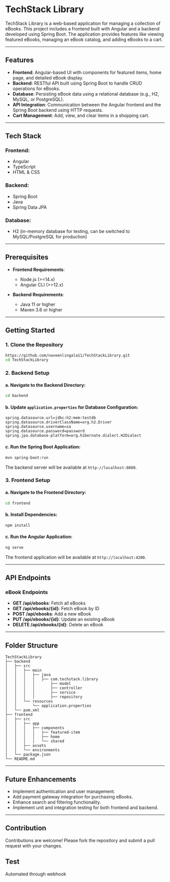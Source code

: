 # TechStack Library

TechStack Library is a web-based application for managing a collection of eBooks. This project includes a frontend built with Angular and a backend developed using Spring Boot. The application provides features like viewing featured eBooks, managing an eBook catalog, and adding eBooks to a cart.

---

## Features

- **Frontend**: Angular-based UI with components for featured items, home page, and detailed eBook display.
- **Backend**: RESTful API built using Spring Boot to handle CRUD operations for eBooks.
- **Database**: Persisting eBook data using a relational database (e.g., H2, MySQL, or PostgreSQL).
- **API Integration**: Communication between the Angular frontend and the Spring Boot backend using HTTP requests.
- **Cart Management**: Add, view, and clear items in a shopping cart.

---

## Tech Stack

### Frontend:
- Angular
- TypeScript
- HTML & CSS

### Backend:
- Spring Boot
- Java
- Spring Data JPA

### Database:
- H2 (in-memory database for testing, can be switched to MySQL/PostgreSQL for production)

---

## Prerequisites

- **Frontend Requirements**:
  - Node.js (>=14.x)
  - Angular CLI (>=12.x)

- **Backend Requirements**:
  - Java 11 or higher
  - Maven 3.6 or higher

---

## Getting Started

### 1. Clone the Repository
```bash
https://github.com/naveenlingala11/TechStackLibrary.git
cd TechStackLibrary
```

### 2. Backend Setup

#### a. Navigate to the Backend Directory:
```bash
cd backend
```

#### b. Update `application.properties` for Database Configuration:
```properties
spring.datasource.url=jdbc:h2:mem:testdb
spring.datasource.driverClassName=org.h2.Driver
spring.datasource.username=sa
spring.datasource.password=password
spring.jpa.database-platform=org.hibernate.dialect.H2Dialect
```

#### c. Run the Spring Boot Application:
```bash
mvn spring-boot:run
```
The backend server will be available at `http://localhost:8080`.

### 3. Frontend Setup

#### a. Navigate to the Frontend Directory:
```bash
cd frontend
```

#### b. Install Dependencies:
```bash
npm install
```

#### c. Run the Angular Application:
```bash
ng serve
```
The frontend application will be available at `http://localhost:4200`.

---

## API Endpoints

### eBook Endpoints
- **GET /api/ebooks**: Fetch all eBooks
- **GET /api/ebooks/{id}**: Fetch eBook by ID
- **POST /api/ebooks**: Add a new eBook
- **PUT /api/ebooks/{id}**: Update an existing eBook
- **DELETE /api/ebooks/{id}**: Delete an eBook

---

## Folder Structure

```
TechStackLibrary
├── backend
│   ├── src
│   │   ├── main
│   │   │   ├── java
│   │   │   │   ├── com.techstack.library
│   │   │   │       ├── model
│   │   │   │       ├── controller
│   │   │   │       ├── service
│   │   │   │       ├── repository
│   │   └── resources
│   │       └── application.properties
│   └── pom.xml
├── frontend
│   ├── src
│   │   ├── app
│   │   │   ├── components
│   │   │   │   ├── featured-item
│   │   │   │   ├── home
│   │   │   │   └── shared
│   │   ├── assets
│   │   └── environments
│   └── package.json
└── README.md
```

---

## Future Enhancements

- Implement authentication and user management.
- Add payment gateway integration for purchasing eBooks.
- Enhance search and filtering functionality.
- Implement unit and integration testing for both frontend and backend.

---

## Contribution

Contributions are welcome! Please fork the repository and submit a pull request with your changes.

## Test
Automated through webhook

